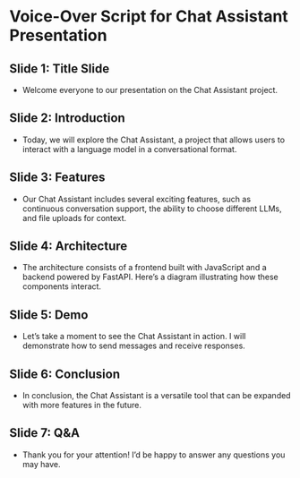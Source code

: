 # Voice-Over Script for Chat Assistant Presentation

## Slide 1: Title Slide
- Welcome everyone to our presentation on the Chat Assistant project.

## Slide 2: Introduction
- Today, we will explore the Chat Assistant, a project that allows users to interact with a language model in a conversational format.

## Slide 3: Features
- Our Chat Assistant includes several exciting features, such as continuous conversation support, the ability to choose different LLMs, and file uploads for context.

## Slide 4: Architecture
- The architecture consists of a frontend built with JavaScript and a backend powered by FastAPI. Here’s a diagram illustrating how these components interact.

## Slide 5: Demo
- Let’s take a moment to see the Chat Assistant in action. I will demonstrate how to send messages and receive responses.

## Slide 6: Conclusion
- In conclusion, the Chat Assistant is a versatile tool that can be expanded with more features in the future.

## Slide 7: Q&A
- Thank you for your attention! I’d be happy to answer any questions you may have.